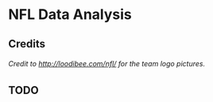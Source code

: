 # NFL Data Analysis

## Credits

###### Credit to http://loodibee.com/nfl/ for the team logo pictures.  

## TODO
